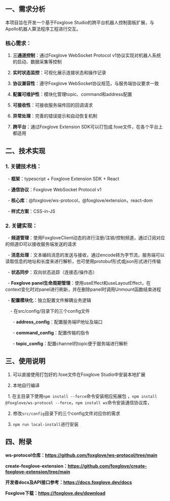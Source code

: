 ## 一、需求分析

本项目旨在开发一个基于Foxglove Studio的跨平台机器人控制面板扩展，与Apollo机器人算法程序工程进行交互。

### 核心需求：

1. **三通道控制**：通过Foxglove WebSocket Protocol v1协议实现对机器人系统的启动、数据采集等控制

2. **实时状态监控**：可视化展示连接状态和操作记录

3. **协议兼容性**：遵守Foxglove WebSocket协议规范，与服务端协议要求一致

4. **配置可维护性**：模块化管理topic、command和address配置

5. **可接收性**：可接收服务端传回的回调请求

6. **异常处理**：完善的错误提示和自动恢复机制

7. **跨平台**：通过Foxglove Extension SDK可以打包成.foxe文件，在各个平台上都适用

## 二、技术实现

### 1. 关键技术栈：

  - **框架**：typescript + Foxglove Extension SDK + React

  - **通信协议**：Foxglove WebSocket Protocol v1

  - **核心库**：@foxglove/ws-protocol，@foxglove/extension，react-dom

  - **样式方案**：CSS-in-JS

### 2. 关键实现：

  - **频道管理**：使用FoxgloveClient动态的进行注册/注销/控制频道，通过订阅对应的频道ID可以接收服务端发送的请求

  - **消息处理**：文本编码消息的发送与接收，通过encode转为字节流，服务端可以读取信息的地址和长度来进行解析，也可使用protobuf形式或json形式进行传输

  - **状态同步**：双向状态追踪（连接态/操作态）

  - **Foxglove panel生命周期管理**：使用useEffect和useLayoutEffect，在context变化时对panel进行刷新，并在删除panel时调用Unmount函数结束进程

  - **配置模块化**：独立配置文件解耦业务逻辑

    - 在src/config/目录下的三个config文件

      - **address_config**：配置服务端IP地址及端口

      - **command_config**：配置传输的指令

      - **topic_config**：配置channel的topic便于服务端进行解析

## 三、使用说明

1. 可以直接使用打包好的.foxe文件在Foxglove Studio中安装本地扩展

2. 本地自行编译

  1. 在主目录下使用`npm install --force`命令安装相应拓展包 ，`npm install @foxglove/ws-protocol --force`，`npm install ws`命令安装通信协议库，

  2. 修改`src/config`目录下的三个config文件对应你的需求

  3. `npm run local-install`进行安装

## 四、附录

**ws-protocol仓库：https://github.com/foxglove/ws-protocol/tree/main**

**create-foxglove-extension：https://github.com/foxglove/create-foxglove-extension/tree/main**

**开发者docs及API接口参考：https://docs.foxglove.dev/docs**

**Foxglove下载：https://foxglove.dev/download**
